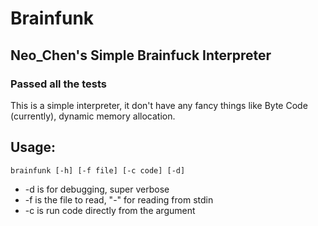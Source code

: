 # Brainfunk
## Neo_Chen's Simple Brainfuck Interpreter
### Passed all the tests
This is a simple interpreter, it don't have any fancy things like Byte Code (currently),
dynamic memory allocation.

## Usage:
	brainfunk [-h] [-f file] [-c code] [-d]
* -d is for debugging, super verbose
* -f is the file to read, "-" for reading from stdin
* -c is run code directly from the argument
